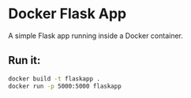 # Docker Flask App

A simple Flask app running inside a Docker container.

## Run it:
```bash
docker build -t flaskapp .
docker run -p 5000:5000 flaskapp
